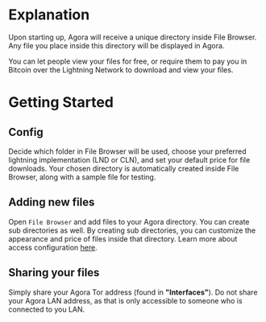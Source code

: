 # Explanation

Upon starting up, Agora will receive a unique directory inside File Browser. Any file you place inside this directory will be displayed in Agora.

You can let people view your files for free, or require them to pay you in Bitcoin over the Lightning Network to download and view your files.

# Getting Started

## Config

Decide which folder in File Browser will be used, choose your preferred lightning implementation (LND or CLN), and set your default price for file downloads. Your chosen directory is automatically created inside File Browser, along with a sample file for testing.

## Adding new files

Open `File Browser` and add files to your Agora directory. You can create sub directories as well. By creating sub directories, you can customize the appearance and price of files inside that directory. Learn more about access configuration [here](https://github.com/agora-org/agora#access-configuration).

## Sharing your files

Simply share your Agora Tor address (found in **"Interfaces"**). Do not share your Agora LAN address, as that is only accessible to someone who is connected to you LAN.
